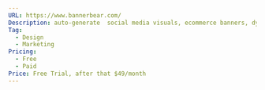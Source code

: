```yaml
---
URL: https://www.bannerbear.com/
Description: auto-generate  social media visuals, ecommerce banners, dynamic email images and more with our API and integrations
Tag:
  - Design
  - Marketing
Pricing:
  - Free
  - Paid
Price: Free Trial, after that $49/month
---
```

